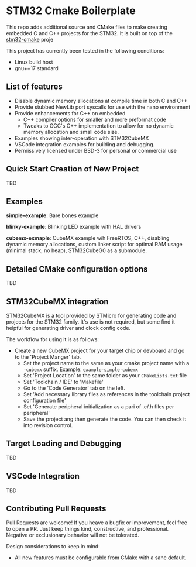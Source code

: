 # STM32 Cmake Boilerplate

This repo adds additional source and CMake files to make creating embedded C and C++ projects for
the STM32. It is built on top of the [stm32-cmake](https://github.com/ObKo/stm32-cmake) proje

This project has currently been tested in the following conditions:
* Linux build host
* gnu++17 standard

## List of features
* Disable dynamic memory allocations at compile time in both C and C++
* Provide stubbed NewLib port syscalls for use with the nano environment
* Provide enhancements for C++ on embedded
  * C++ compiler options for smaller and more preformat code
  * Tweaks to GCC's C++ implementation to allow for no dynamic memory allocation and small code
    size.
* Examples showing inter-operation with STM32CubeMX
* VSCode integration examples for building and debugging.
* Permissively licensed under BSD-3 for personal or commercial use


## Quick Start Creation of New Project

TBD


## Examples
**simple-example**: Bare bones example

**blinky-example**: Blinking LED example with HAL drivers

**cubemx-exmaple**: CubeMX example wih FreeRTOS, C++, disabling dynamic memory allocations, custom
linker script for optimal RAM usage (minimal stack, no heap), STM32CubeG0 as a submodule.

## Detailed CMake configuration options

TBD


## STM32CubeMX integration

STM32CubeMX is a tool provided by STMicro for generating code and projects for the STM32 family.
It's use is not required, but some find it helpful for generating driver and clock config code.

The workflow for using it is as follows:
* Create a new CubeMX project for your target chip or devboard and go to the 'Project Manger' tab.
  * Set the project name to the same as your cmake project name with a `-cubemx` suffix. Example:
    `example-simple-cubemx`
  * Set 'Project Location' to the same folder as your `CMakeLists.txt` file
  * Set 'Toolchain / IDE' to 'Makefile'
  * Go to the 'Code Generator' tab on the left.
  * Set 'Add necessary library files as references in the toolchain project configuration file'
  * Set 'Generate peripheral initialization as a pari of .c/.h files per peripheral'
  * Save the project ang then generate the code. You can then check it into revision control.


## Target Loading and Debugging

TBD


## VSCode Integration

TBD


## Contributing Pull Requests

Pull Requests are welcome! If you heave a bugfix or improvement, feel free to open a PR. Just keep
things kind, constructive, and professional. Negative or exclusionary behavior will not be
tolerated.

Design considerations to keep in mind:
* All new features must be configurable from CMake with a sane default.
